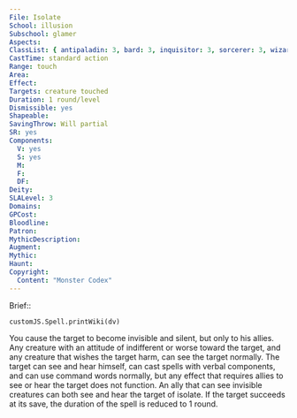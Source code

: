 ```yaml
---
File: Isolate
School: illusion
Subschool: glamer
Aspects: 
ClassList: { antipaladin: 3, bard: 3, inquisitor: 3, sorcerer: 3, wizard: 3, witch: 3, psychic: 3, mesmerist: 3 }
CastTime: standard action
Range: touch
Area: 
Effect: 
Targets: creature touched
Duration: 1 round/level
Dismissible: yes
Shapeable: 
SavingThrow: Will partial
SR: yes
Components:
  V: yes
  S: yes
  M: 
  F: 
  DF: 
Deity: 
SLALevel: 3
Domains: 
GPCost: 
Bloodline: 
Patron: 
MythicDescription: 
Augment: 
Mythic: 
Haunt: 
Copyright:
  Content: "Monster Codex"
---
```

Brief:: 

```dataviewjs
customJS.Spell.printWiki(dv)
```

You cause the target to become invisible and silent, but only to his allies. Any creature with an attitude of indifferent or worse toward the target, and any creature that wishes the target harm, can see the target normally. The target can see and hear himself, can cast spells with verbal components, and can use command words normally, but any effect that requires allies to see or hear the target does not function. An ally that can see invisible creatures can both see and hear the target of isolate.  If the target succeeds at its save, the duration of the spell is reduced to 1 round.

